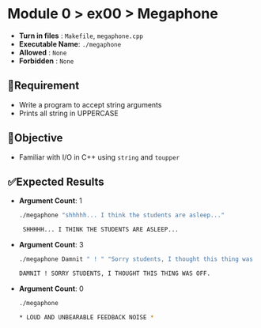 # Module 0 > ex00 > Megaphone

- **Turn in files**  : `Makefile`, `megaphone.cpp`
- **Executable Name**: `./megaphone`
- **Allowed**        : `None`
- **Forbidden**        : `None`


## 📝Requirement
- Write a program to accept string arguments
- Prints all string in UPPERCASE

## 🎯Objective
- Familiar with I/O in C++ using `string` and `toupper`

## ✅Expected Results

- **Argument Count**: 1  
  ```bash
  ./megaphone "shhhhh... I think the students are asleep..."

   SHHHHH... I THINK THE STUDENTS ARE ASLEEP...
  ```


- **Argument Count**: 3  
  ```bash
  ./megaphone Damnit " ! " "Sorry students, I thought this thing was off."

  DAMNIT ! SORRY STUDENTS, I THOUGHT THIS THING WAS OFF.
  ```


- **Argument Count**: 0  
  ```bash
  ./megaphone

  * LOUD AND UNBEARABLE FEEDBACK NOISE *
  ```